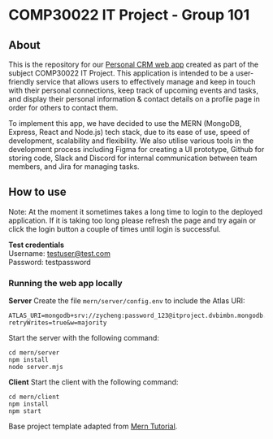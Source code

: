 # COMP30022 IT Project - Group 101
## About
This is the repository for our [Personal CRM web app](https://group101-it-project-client.onrender.com) created as part of the subject COMP30022 IT Project. This application is intended to be a user-friendly service that allows users to effectively manage and keep in touch with their personal connections, keep track of upcoming events and tasks, and display their personal information & contact details on a profile page in order for others to contact them. 

To implement this app, we have decided to use the MERN (MongoDB, Express, React and Node.js) tech stack, due to its ease of use, speed of development, scalability and flexibility. We also utilise various tools in the development process including Figma for creating a UI prototype, Github for storing code, Slack and Discord for internal communication between team members, and Jira for managing tasks.

## How to use
Note: At the moment it sometimes takes a long time to login to the deployed application. If it is taking too long please refresh the page and try again or click the login button a couple of times until login is successful.  

__Test credentials__  
Username: testuser@test.com  
Password: testpassword

### Running the web app locally
__Server__
Create the file `mern/server/config.env` to include the Atlas URI:
```
ATLAS_URI=mongodb+srv://zycheng:password_123@itproject.dvbimbn.mongodb.net/?retryWrites=true&w=majority
```

Start the server with the following command:
```
cd mern/server
npm install
node server.mjs
```

__Client__
Start the client with the following command:
```
cd mern/client
npm install
npm start
```

Base project template adapted from [Mern Tutorial](https://www.mongodb.com/languages/mern-stack-tutorial).
